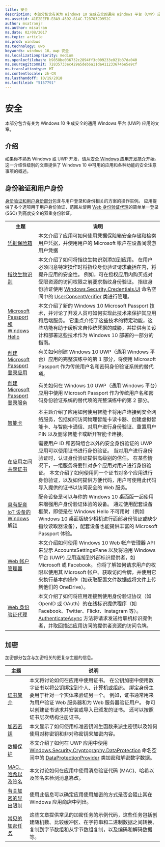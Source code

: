 ```yaml
---
title: 安全
description: 本部分包含有关为 Windows 10 生成安全的通用 Windows 平台 (UWP) 应用的文章。
ms.assetid: 41E2EEFB-E8A9-4592-814C-72B703CD952C
author: msatranjr
ms.author: misatran
ms.date: 02/08/2017
ms.topic: article
ms.prod: windows
ms.technology: uwp
keywords: windows 10，uwp 安全
ms.localizationpriority: medium
ms.openlocfilehash: b9858be036732c2894ff3c009233e021b37da040
ms.sourcegitcommit: 72835733ec429a5deb6a11da4112336746e5e9cf
ms.translationtype: MT
ms.contentlocale: zh-CN
ms.lasthandoff: 10/19/2018
ms.locfileid: "5157791"
---
```

# <a name="security"></a>安全



本部分包含有关为 Windows 10 生成安全的通用 Windows 平台 (UWP) 应用的文章。

## <a name="introduction"></a>介绍 

如果你不熟悉 Windows 或 UWP 开发，请从[安全 Windows 应用开发简介](intro-to-secure-windows-app-development.md)开始。 这一介绍性级别的文章提供了 Windows 10 中可用的应用和各种功能的安全注意事项的概述。

## <a name="authentication-and-user-identity"></a>身份验证和用户身份

[身份验证和用户身份部分](authentication-and-user-identity.md)包含与用户登录和身份相关的方案的操作实例。 应用提供了多个选项用于用户身份验证，范围从使用 [Web 身份验证代理](web-authentication-broker.md)的简单单一登录 (SSO) 到高度安全的双重身份验证。

<table>
<tr><th>主题</th><th>说明</th></tr>
<tr><td><a href="credential-locker.md">凭据保险箱</a></td><td>本文介绍了应用可如何使用凭据保险箱安全存储和检索用户凭据，并使用用户的 Microsoft 帐户在设备间漫游用户凭据</td></tr>

<tr><td><a href="fingerprint-biometrics.md">指纹生物识别</a> </td><td>本文介绍了如何将指纹生物识别添加到应用。 在用户必须同意特定操作时将指纹身份验证请求囊括在内，将提升应用的安全性。 例如，可在授权应用内购买或对受限资源的访问权限之前要求指纹身份验证。 指纹身份验证使用 <a href="https://msdn.microsoft.com/library/windows/apps/hh701356">Windows.Security.Credentials.UI</a> 命名空间中的 <a href="https://msdn.microsoft.com/library/windows/apps/dn279134">UserConsentVerifier</a> 类进行管理。</td></tr>
<tr><td><a href="microsoft-passport.md">Microsoft Passport 和 Windows Hello</a></td><td>本文介绍了新的 Windows 10 Microsoft Passport 技术，并讨论了开发人员可如何实现此技术来保护其应用和后端服务。 它重点介绍了这些技术的特定功能，这些功能有助于缓解来自传统凭据的威胁，并提供有关设计和部署这些技术作为 Windows 10 部署的一部分的指南。 </td></tr>
<tr><td><a href="microsoft-passport-login.md">创建 Microsoft Passport 登录应用</a></td><td>有关如何创建 Windows 10 UWP（通用 Windows 平台）应用的完整演练中的第 1 部分，将使用 Microsoft Passport 作为传统用户名和密码身份验证系统的替代项。</td></tr>
<tr><td><a href="microsoft-passport-login-auth-service.md">创建 Microsoft Passport 登录服务</a></td><td>有关如何在 Windows 10 UWP（通用 Windows 平台）应用中使用 Microsoft Passport 作为传统用户名和密码身份验证系统的替代项的完整演练中的第 2 部分。</td></tr>
<tr><td><a href="smart-cards.md">智能卡</a></td><td>本主题介绍了应用如何使用智能卡将用户连接到安全网络服务，包括如何访问物理智能卡读卡器、创建虚拟智能卡、与智能卡通信、对用户进行身份验证、重置用户 PIN 以及删除智能卡或断开智能卡连接。</td></tr>
<tr><td><a href="share-certificates.md">在应用之间共享证书</a></td><td>需要用户 ID 和密码组合以外的安全身份验证的 UWP 应用可以使用证书进行身份验证。 当对用户进行身份验证时，认证身份验证提供高级别的信任。 在某些情况下，一组服务将要针对多个应用对用户进行身份验证。 本文介绍了如何使用同一个证书对多个应用进行身份验证，以及如何提供方便代码，用户可使用此代码导入提供的证书以访问安全的 Web 服务。</td></tr>
<tr><td><a href="companion-device-unlock.md">具有配套 IoT 设备的 Windows 解锁</a></td><td>配套设备是可以与你的 Windows 10 桌面版一起使用来增强用户身份验证体验的设备。 通过使用配套设备框架，即使是在 Windows Hello 不可用时（例如 Windows 10 桌面版缺少相机进行面部身份验证或缺少指纹读取器设备），配套设备也能提供丰富的 Microsoft Passport 体验。</td></tr>
<tr><td><a href="web-account-manager.md">Web 帐户管理器</a></td><td>本文介绍如何使用 Windows 10 Web 帐户管理器 API 来显示 AccountsSettingsPane 以及将通用 Windows 平台 (UWP) 应用连接到外部标识提供者，如 Microsoft 或 Facebook。 你将了解如何请求用户的权限以使用其 Microsoft 帐户、获取访问令牌，并使用它来执行基本的操作（如获取配置文件数据或将文件上传到他们的 OneDrive）。 </td></tr>
<tr><td><a href="web-authentication-broker.md">Web 身份验证代理</a></td><td>本文介绍了如何将应用连接到使用身份验证协议（如 OpenID 或 OAuth）的在线标识提供程序（如 Facebook、Twitter、Flickr、Instagram 等）。 <a href="https://msdn.microsoft.com/library/windows/apps/br212066">AuthenticateAsync</a> 方法将请求发送给联机标识提供者，并取回描述应用访问的提供者资源的访问令牌。</td></tr>
</table>

## <a name="cryptography"></a>加密 

加密部分包含与加密相关的更复杂主题的信息。 

| 主题                                                                         | 说明                                                                                                                                                                                                                                                                                                                                                                                                                                                                                                            |
|-------------------------------------------------------------------------------|------------------------------------------------------------------------------------------------------------------------------------------------------------------------------------------------------------------------------------------------------------------------------------------------------------------------------------------------------------------------------------------------------------------------------------------------------------------------------------------------------------------------|
| [证书简介](certificates.md)                                      | 本文将讨论如何在应用中使用证书。 在公钥加密中使用数字证书以将公钥绑定到个人、计算机或组织。 绑定身份主要用于针对一个实体来验证另一个。 例如，证书通常用来为用户验证 Web 服务器和为 Web 服务器验证用户。 你可以创建证书请求并安装或导入已颁发的证书。 还可以按照证书层次结构注册证书。 |
| [加密密钥](cryptographic-keys.md)                                   | 本文显示了如何使用标准密钥派生函数来派生密钥以及如何使用对称密钥和非对称密钥来加密内容。                                                                                                                                                                                                                                                                                                                                                                         |
| [数据保护](data-protection.md)                                         | 本文介绍了如何在 UWP 应用中使用 [Windows.Security.Cryptography.DataProtection](https://msdn.microsoft.com/library/windows/apps/br241585) 命名空间中的 [DataProtectionProvider](https://msdn.microsoft.com/library/windows/apps/br241559) 类加密和解密数字数据。                                                                                                                                                                                                              |
| [MAC、哈希以及签名](macs-hashes-and-signatures.md)               | 本文讨论如何在应用中使用消息验证代码 (MAC)、哈希以及签名来检测消息篡改。                                                                                                                                                                                                                                                                                                                                                                                |
| [有关加密的导出限制](export-restrictions-on-cryptography.md) | 使用此信息可以确定应用使用加密的方式是否会阻止其在 Windows 应用商店中列出。                                                                                                                                                                                                                                                                                                                                                                                                     |
| [常见的加密任务](common-cryptography-tasks.md)                     | 这些文章提供常见的加密任务的示例代码，这些任务包括创建随机数、比较缓冲区、在字符串和二进制数据之间转换、复制到字节数组和从字节数组复制，以及编码和解码数据等。                                                                                                                                                                                                                                                                                    |
